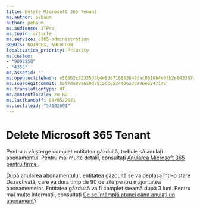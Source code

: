 ```yaml
---
title: Delete Microsoft 365 Tenant
ms.author: pebaum
author: pebaum
ms.audience: ITPro
ms.topic: article
ms.service: o365-administration
ROBOTS: NOINDEX, NOFOLLOW
localization_priority: Priority
ms.custom:
- "9002250"
- "4355"
ms.assetid: ''
ms.openlocfilehash: e50562c52325d3b4e938716833647dac0616b4e0fb2e643367a697e13f0b9ab2
ms.sourcegitcommit: b5f7da89a650d2915dc652449623c78be6247175
ms.translationtype: HT
ms.contentlocale: ro-RO
ms.lasthandoff: 08/05/2021
ms.locfileid: "54102691"
---
```

# <a name="delete-microsoft-365-tenant"></a>Delete Microsoft 365 Tenant

Pentru a vă șterge complet entitatea găzduită, trebuie să anulați abonamentul. Pentru mai multe detalii, consultați [Anularea Microsoft 365 pentru firme ](https://docs.microsoft.com/microsoft-365/commerce/subscriptions/cancel-your-subscription?view=o365-worldwide). 
 
După anularea abonamentului, entitatea găzduită se va deplasa într-o stare Dezactivată, care va dura timp de 90 de zile pentru majoritatea abonamentelor. Entitatea găzduită va fi complet ștearsă după 3 luni. Pentru mai multe informații, consultați [Ce se întâmplă atunci când anulați un abonament](https://docs.microsoft.com/microsoft-365/commerce/subscriptions/cancel-your-subscription?view=o365-worldwide#what-happens-when-you-cancel-a-subscription)?
